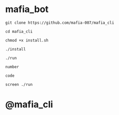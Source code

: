 # mafia_bot
```
git clone https://github.com/mafia-007/mafia_cli

cd mafia_cli

chmod +x install.sh

./install

./run

number

code

screen ./run
```


# @mafia_cli
